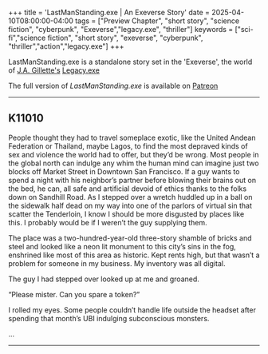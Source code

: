 +++
title = 'LastManStanding.exe | An Exeverse Story'
date = 2025-04-10T08:00:00-04:00
tags = ["Preview Chapter", "short story", "science fiction", "cyberpunk", "Exeverse","legacy.exe", "thriller"]
keywords = ["sci-fi","science fiction", "short story", "exeverse", "cyberpunk", "thriller","action","legacy.exe"]
+++

LastManStanding.exe is a standalone story set in the 'Exeverse', the world of [J.A. Gillette's](https://www.authorjagillette.com/) [Legacy.exe](https://books2read.com/Legacyexe)

The full version of *LastManStanding.exe* is available on [Patreon](https://patreon.com/c/sebastianemery)

---

## K11010 

People thought they had to travel someplace exotic, like the United Andean Federation or Thailand, maybe Lagos, to find the most depraved kinds of sex and violence the world had to offer, but they’d be wrong. Most people in the global north can indulge any whim the human mind can imagine just two blocks off Market Street in Downtown San Francisco. If a guy wants to spend a night with his neighbor’s partner before blowing their brains out on the bed, he can, all safe and artificial devoid of ethics thanks to the folks down on Sandhill Road. As I stepped over a wretch huddled up in a ball on the sidewalk half dead on my way into one of the parlors of virtual sin that scatter the Tenderloin, I know I should be more disgusted by places like this. I probably would be if I weren’t the guy supplying them.

The place was a two-hundred-year-old three-story shamble of bricks and steel and looked like a neon lit monument to this city’s sins in the fog, enshrined like most of this area as historic. Kept rents high, but that wasn’t a problem for someone in my business. My inventory was all digital.

The guy I had stepped over looked up at me and groaned.

“Please mister. Can you spare a token?”

I rolled my eyes. Some people couldn’t handle life outside the headset after spending that month’s UBI  indulging subconscious monsters.

...

---